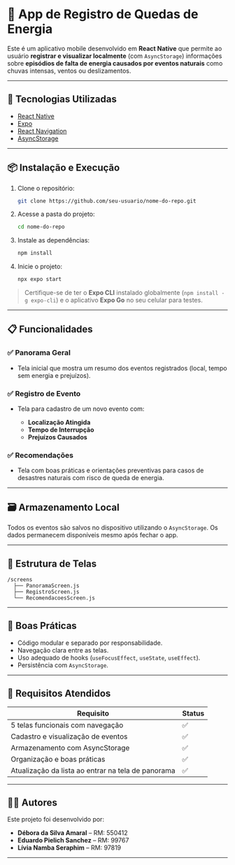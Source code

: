 # 📱 App de Registro de Quedas de Energia

Este é um aplicativo mobile desenvolvido em **React Native** que permite ao usuário **registrar e visualizar localmente** (com `AsyncStorage`) informações sobre **episódios de falta de energia causados por eventos naturais** como chuvas intensas, ventos ou deslizamentos.

---

## 🔧 Tecnologias Utilizadas

- [React Native](https://reactnative.dev/)
- [Expo](https://expo.dev/)
- [React Navigation](https://reactnavigation.org/)
- [AsyncStorage](https://react-native-async-storage.github.io/async-storage/)

---

## 📦 Instalação e Execução

1. Clone o repositório:
   ```bash
   git clone https://github.com/seu-usuario/nome-do-repo.git
    ````

2. Acesse a pasta do projeto:

   ```bash
   cd nome-do-repo
   ```

3. Instale as dependências:

   ```bash
   npm install
   ```

4. Inicie o projeto:

   ```bash
   npx expo start
   ```

> Certifique-se de ter o **Expo CLI** instalado globalmente (`npm install -g expo-cli`) e o aplicativo **Expo Go** no seu celular para testes.

---

## 📋 Funcionalidades

### ✅ Panorama Geral

* Tela inicial que mostra um resumo dos eventos registrados (local, tempo sem energia e prejuízos).

### ✅ Registro de Evento

* Tela para cadastro de um novo evento com:

  * **Localização Atingida**
  * **Tempo de Interrupção**
  * **Prejuízos Causados**

### ✅ Recomendações

* Tela com boas práticas e orientações preventivas para casos de desastres naturais com risco de queda de energia.

---

## 🗃️ Armazenamento Local

Todos os eventos são salvos no dispositivo utilizando o `AsyncStorage`. Os dados permanecem disponíveis mesmo após fechar o app.

---

## 🧭 Estrutura de Telas

```
/screens
  ├── PanoramaScreen.js
  ├── RegistroScreen.js
  └── RecomendacoesScreen.js
```

---

## 🧹 Boas Práticas

* Código modular e separado por responsabilidade.
* Navegação clara entre as telas.
* Uso adequado de hooks (`useFocusEffect`, `useState`, `useEffect`).
* Persistência com `AsyncStorage`.

---

## 📌 Requisitos Atendidos

| Requisito                                          | Status |
| -------------------------------------------------- | ------ |
| 5 telas funcionais com navegação                   | ✅      |
| Cadastro e visualização de eventos                 | ✅      |
| Armazenamento com AsyncStorage                     | ✅      |
| Organização e boas práticas                        | ✅      |
| Atualização da lista ao entrar na tela de panorama | ✅      |

---

## 🧑‍💻 Autores

Este projeto foi desenvolvido por:

- **Débora da Silva Amaral** – RM: 550412  
- **Eduardo Pielich Sanchez** – RM: 99767  
- **Lívia Namba Seraphim** – RM: 97819


---
